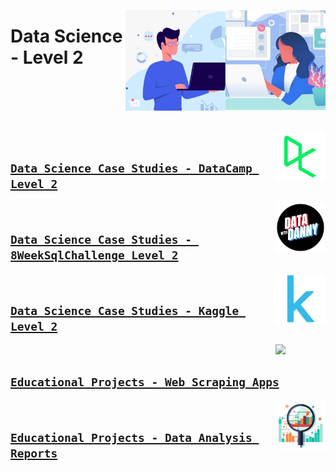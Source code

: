<a href="/roles/data-science-2.md"><img align="right" width="160" src="/logos/emp08.png"></img></a>
<a href="/roles/data-science-2.md"><img align="right" width="160" src="/logos/emp07.png"></img></a>

# Data Science - Level 2

<br><br><br><br>

<a href="https://github.com/cs-MohamedAyman/Data-Science-Case-Studies/blob/master/level-2/datacamp/README.md"><img align="right" width="80" src="https://github.com/cs-MohamedAyman/Data-Science-Case-Studies/blob/master/logos/datacamp.png"></img></a>
<br>

## [`Data Science Case Studies - DataCamp Level 2`](https://github.com/cs-MohamedAyman/Data-Science-Case-Studies/blob/master/level-2/datacamp/README.md)

<a href="https://github.com/cs-MohamedAyman/Data-Science-Case-Studies/blob/master/level-2/8weeksqlchallenge/README.md"><img align="right" width="80" src="https://github.com/cs-MohamedAyman/Data-Science-Case-Studies/blob/master/logos/8weeksqlchallenge.png"></img></a>
<br>

## [`Data Science Case Studies - 8WeekSqlChallenge Level 2`](https://github.com/cs-MohamedAyman/Data-Science-Case-Studies/blob/master/level-2/8weeksqlchallenge/README.md)

<a href="https://github.com/cs-MohamedAyman/Data-Science-Case-Studies/blob/master/level-2/kaggle/README.md"><img align="right" width="80" src="https://github.com/cs-MohamedAyman/Data-Science-Case-Studies/blob/master/logos/kaggle.png"></img></a>
<br>

## [`Data Science Case Studies - Kaggle Level 2`](https://github.com/cs-MohamedAyman/Data-Science-Case-Studies/blob/master/level-2/kaggle/README.md)

<a href="https://github.com/cs-MohamedAyman/Educational-Projects/blob/master/web-scraping-apps/README.md"><img align="right" width="80" src="https://github.com/cs-MohamedAyman/Educational-Projects/blob/master/logos/web-scraping-apps.png"></img></a>
<br>

## [`Educational Projects - Web Scraping Apps`](https://github.com/cs-MohamedAyman/Educational-Projects/blob/master/web-scraping-apps/README.md)

<a href="https://github.com/cs-MohamedAyman/Educational-Projects/blob/master/data-analysis-reports/README.md"><img align="right" width="80" src="https://github.com/cs-MohamedAyman/Educational-Projects/blob/master/logos/data-analysis-reports.png"></img></a>
<br>

## [`Educational Projects - Data Analysis Reports`](https://github.com/cs-MohamedAyman/Educational-Projects/blob/master/data-analysis-reports/README.md)
